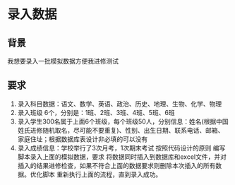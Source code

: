 # 录入数据
## 背景
我想要录入一批模拟数据方便我进修测试
## 要求
1. 录入科目数据：语文、数学、英语、政治、历史、地理、生物、化学、物理
2. 录入班级 6个，分别是：1班、2班、3班、4班、5班、6班
3. 录入学生300名属于上面6个班级，每个班级50人，分别信息：姓名(根据中国姓氏进修随机取名，尽可能不要重复)、性别、出生日期、联系电话、邮箱、家庭住址；根据数据库表设计非必填的可以没有
4. 录入成绩信息：学校举行了3次月考，1次期末考试 
按照代码设计的原则 编写脚本录入上面的模拟数据，要求 将数据同时插入到数据库和excel文件，并对 插入的结果进修检查，如果不符合上面的数据要求则删除本次插入的所有数据。优化脚本 重新执行上面的流程，直到录入成功。
